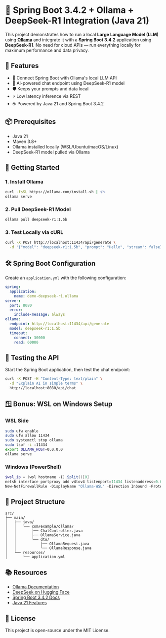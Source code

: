 # 🤖 Spring Boot 3.4.2 + Ollama + DeepSeek-R1 Integration (Java 21)

This project demonstrates how to run a local **Large Language Model (LLM)** using **[Ollama](https://ollama.com)** and integrate it with a **Spring Boot 3.4.2** application using **DeepSeek-R1**. No need for cloud APIs — run everything locally for maximum performance and data privacy.

## 🧩 Features

- 🔗 Connect Spring Boot with Ollama's local LLM API
- 💬 AI-powered chat endpoint using DeepSeek-R1 model
- 🛡️ Keeps your prompts and data local
- ⚡ Low latency inference via REST
- ☕ Powered by Java 21 and Spring Boot 3.4.2

## 📦 Prerequisites

- Java 21
- Maven 3.8+
- Ollama installed locally (WSL/Ubuntu/macOS/Linux)
- DeepSeek-R1 model pulled via Ollama

## 🚀 Getting Started

### 1. Install Ollama

```bash
curl -fsSL https://ollama.com/install.sh | sh
ollama serve
```

### 2. Pull DeepSeek-R1 Model

```bash
ollama pull deepseek-r1:1.5b
```

### 3. Test Locally via cURL

```bash
curl -X POST http://localhost:11434/api/generate \
  -d '{"model": "deepseek-r1:1.5b", "prompt": "Hello", "stream": false}'
```

## 🛠️ Spring Boot Configuration

Create an `application.yml` with the following configuration:

```yaml
spring:
  application:
    name: demo-deepseek-r1.ollama
server:
  port: 8080
  error:
    include-message: always
ollama:
  endpoint: http://localhost:11434/api/generate
  model: deepseek-r1:1.5b
  timeout:
    connect: 30000
    read: 60000
```

## 🧪 Testing the API

Start the Spring Boot application, then test the chat endpoint:

```bash
curl -X POST -H "Content-Type: text/plain" \
  -d "Explain AI in simple terms" \
  http://localhost:8080/api/chat
```

## 🪟 Bonus: WSL on Windows Setup

### WSL Side

```bash
sudo ufw enable
sudo ufw allow 11434
sudo systemctl stop ollama
sudo lsof -i :11434
export OLLAMA_HOST=0.0.0.0
ollama serve
```

### Windows (PowerShell)

```powershell
$wsl_ip = (wsl hostname -I).Split()[0]
netsh interface portproxy add v4tov4 listenport=11434 listenaddress=0.0.0.0 connectport=11434 connectaddress=$wsl_ip
New-NetFirewallRule -DisplayName "Ollama-WSL" -Direction Inbound -Protocol TCP -LocalPort 11434 -Action Allow
```

## 📁 Project Structure

```
src/
├── main/
│   ├── java/
│   │   └── com/example/ollama/
│   │       ├── ChatController.java
│   │       ├── OllamaService.java
│   │       └── dto/
│   │           ├── OllamaRequest.java
│   │           └── OllamaResponse.java
│   └── resources/
│       └── application.yml
```

## 📚 Resources

- [Ollama Documentation](https://ollama.com)
- [DeepSeek on Hugging Face](https://huggingface.co/deepseek-ai)
- [Spring Boot 3.4.2 Docs](https://docs.spring.io/spring-boot/docs/3.4.2/reference/htmlsingle/)
- [Java 21 Features](https://docs.oracle.com/en/java/javase/21/)

## 📜 License

This project is open-source under the MIT License.
